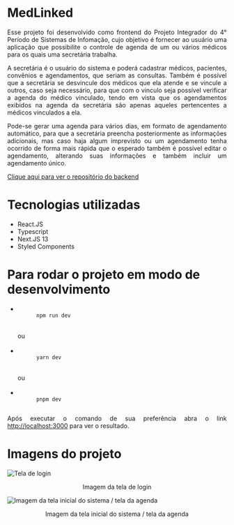 <h1>MedLinked</h1>

<p style="text-align: justify;">
  Esse projeto foi desenvolvido como frontend do Projeto Integrador do 4° Período de Sistemas de Infomação, cujo objetivo é fornecer ao usuário uma aplicação que possibilite o controle de agenda de um ou vários médicos para os quais uma secretária trabalha.
</p>

<p style="text-align: justify;">
  A secretária é o usuário do sistema e poderá cadastrar médicos, pacientes, convênios e agendamentos, que seriam as consultas. Também é possível que a secretária se desvincule dos médicos que ela atende e se vincule a outros, caso seja necessário, para que com o vinculo seja possível verificar a agenda do médico vinculado, tendo em vista que os agendamentos exibidos na agenda da secretária são apenas aqueles pertencentes a médicos vinculados a ela.
</p>

<p style="text-align: justify;">
  Pode-se gerar uma agenda para vários dias, em formato de agendamento automático, para que a secretária preencha posteriormente as informações adicionais, mas caso haja algum imprevisto ou um agendamento tenha ocorrido de forma mais rápida que o esperado também é possível editar o agendamento, alterando suas informações e também incluir um agendamento único.
</p>

<p style="text-align: justify;">
  <a href="https://github.com/JuliaVasconcelos161/medlinked-backend">
    Clique aqui para ver o repositório do backend
  </a>
</p>

<h1>Tecnologias utilizadas</h1>

<ul>
  <li>
    React.JS
  </li>
  <li>
    Typescript
  </li>
  <li>
    Next.JS 13
  </li>
  <li>
    Styled Components
  </li>
</ul>

<h1>
  Para rodar o projeto em modo de desenvolvimento
</h1>

<ul>
  <li>
    <code>
      npm run dev
    </code>
  </li>
  <br>
  ou
  <br>
  <br>
  <li>
    <code>
      yarn dev
    </code>
  </li>
  <br>
  ou
  <br>
  <br>
  <li>
    <code>
      pnpm dev
    </code>
  </li>
</ul>

<p style="text-align: justify;">
  Após executar o comando de sua preferência abra o link <a href="http://localhost:3000">http://localhost:3000</a> para ver o resultado.
</p>

<h1>Imagens do projeto</h1>

<img src="https://drive.google.com/file/d/1aHqC6ttc_ZJtOv2om6GtbZwsDnPY_RGh/preview" alt="Tela de login" />
<p style="text-align: center;">Imagem da tela de login</p>

<img src="https://drive.google.com/file/d/158N0uXZ73xEF8MBiuSh8982XCn_mbe0V/preview" alt="Imagem da tela inicial do sistema / tela da agenda" />
<p style="text-align: center;">Imagem da tela inicial do sistema / tela da agenda</p>
